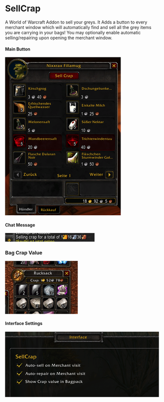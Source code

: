 # SellCrap
A World of Warcraft Addon to sell your greys.
It Adds a button to every merchant window which will automatically find and sell all the grey items you are carrying in your bags!
You may optionally enable automatic selling/repairing upon opening the merchant window.

#### Main Button
![Alt text](exampleImages/sell-crap-button.png)

#### Chat Message
![Alt text](exampleImages/chat-message.png)

### Bag Crap Value
![Alt text](exampleImages/bag-crapValue.png)

#### Interface Settings
![Alt text](exampleImages/interface-settings.png)
